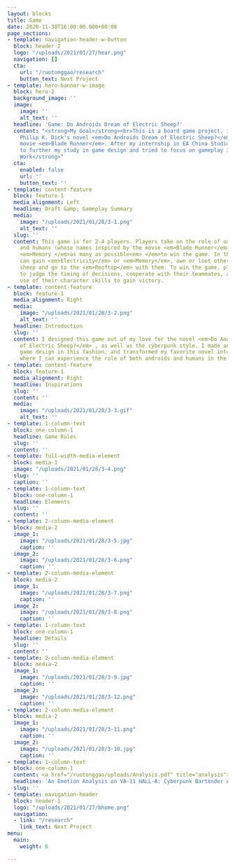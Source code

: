 ```yaml
---
layout: blocks
title: Game
date: 2020-11-30T16:00:00.000+00:00
page_sections:
- template: navigation-header-w-button
  block: header-2
  logo: "/uploads/2021/01/27/hear.png"
  navigation: []
  cta:
    url: "/ruotonggao/research"
    button_text: Next Project
- template: hero-banner-w-image
  block: hero-2
  background_image: ''
  image:
    image: ''
    alt_text: ''
  headline: 'Game: Do Androids Dream of Electric Sheep?'
  content: "<strong>My Goal</strong><br>This is a board game project, inspired by
    Philip K. Dick's novel <em>Do Androids Dream of Electric Sheep?</em> and the 1982
    movie <em>Blade Runner</em>. After my internship in EA China Studio, I was determined
    to further my study in game design and tried to focus on gameplay in this project.<br><br><strong>Individual
    Work</strong>"
  cta:
    enabled: false
    url: ''
    button_text: ''
- template: content-feature
  block: feature-1
  media_alignment: Left
  headline: Draft &amp; Gameplay Summary
  media:
    image: "/uploads/2021/01/28/3-1.png"
    alt_text: ''
  slug: ''
  content: This game is for 2-4 players. Players take on the role of one of the androids
    and humans (whose names inspired by the movie <em>Blade Runner</em>), collecting
    <em>Memory </em>as many as possible<em> </em>to win the game. In the game, players
    can gain <em>Electricity</em> or <em>Memory</em>, own or loot others' electric
    sheep and go to the <em>Rooftop</em> with them. To win the game, players need
    to judge the timing of decisions, cooperate with their teammates, and make full
    use of their character skills to gain victory.
- template: content-feature
  block: feature-1
  media_alignment: Right
  media:
    image: "/uploads/2021/01/28/3-2.png"
    alt_text: ''
  headline: Introduction
  slug: ''
  content: I designed this game out of my love for the novel <em>Do Androids Dream
    of Electric Sheep?</em> , as well as the cyberpunk style. I made an attempt at
    game design in this fashion, and transformed my favorite novel into playable media,
    where I can experience the role of both androids and humans in the virtual future.
- template: content-feature
  block: feature-1
  media_alignment: Right
  headline: Inspirations
  slug: ''
  content: ''
  media:
    image: "/uploads/2021/01/28/3-3.gif"
    alt_text: ''
- template: 1-column-text
  block: one-column-1
  headline: Game Rules
  slug: ''
  content: ''
- template: full-width-media-element
  block: media-1
  image: "/uploads/2021/01/28/3-4.png"
  slug: ''
  caption: ''
- template: 1-column-text
  block: one-column-1
  headline: Elements
  slug: ''
  content: ''
- template: 2-column-media-element
  block: media-2
  image_1:
    image: "/uploads/2021/01/28/3-5.jpg"
    caption: ''
  image_2:
    image: "/uploads/2021/01/28/3-6.png"
    caption: ''
- template: 2-column-media-element
  block: media-2
  image_1:
    image: "/uploads/2021/01/28/3-7.png"
    caption: ''
  image_2:
    image: "/uploads/2021/01/28/3-8.png"
    caption: ''
- template: 1-column-text
  block: one-column-1
  headline: Details
  slug: ''
  content: ''
- template: 2-column-media-element
  block: media-2
  image_1:
    image: "/uploads/2021/01/28/3-9.jpg"
    caption: ''
  image_2:
    image: "/uploads/2021/01/28/3-12.png"
    caption: ''
- template: 2-column-media-element
  block: media-2
  image_1:
    image: "/uploads/2021/01/28/3-11.png"
    caption: ''
  image_2:
    image: "/uploads/2021/01/28/3-10.jpg"
    caption: ''
- template: 1-column-text
  block: one-column-1
  content: <a href="/ruotonggao/uploads/Analysis.pdf" title="analysis">Show pdf</a>
  headline: 'An Emotion Analysis on VA-11 HALL-A: Cyberpunk Bartender Action'
  slug: ''
- template: navigation-header
  block: header-1
  logo: "/uploads/2021/01/27/bhome.png"
  navigation:
  - link: "/research"
    link_text: Next Project
menu:
  main:
    weight: 6

---
```

